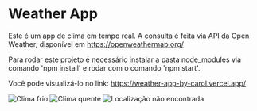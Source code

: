 # Weather App

Este é um app de clima em tempo real.
A consulta é feita via API da Open Weather, disponível em https://openweathermap.org/

Para rodar este projeto é necessário instalar a pasta node_modules via comando 'npm install' e rodar com o comando 'npm start'.

Você pode visualizá-lo no link: https://weather-app-by-carol.vercel.app/

![Clima frio](https://i.ibb.co/GRMKchp/weather-cold.jpg)
![Clima quente](https://i.ibb.co/XSmWzbN/weather-warm.jpg)
![Localização não encontrada](https://i.ibb.co/G5Fg8r6/location-not-found.jpg)


